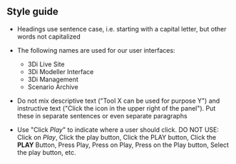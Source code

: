 Style guide
-----------

- Headings use sentence case, i.e. starting with a capital letter, but other words not capitalized
- The following names are used for our user interfaces:
  - 3Di Live Site
  - 3Di Modeller Interface
  - 3Di Management
  - Scenario Archive
  
- Do not mix descriptive text ("Tool X can be used for purpose Y") and instructive text ("Click the icon in the upper right of the panel"). Put these in separate sentences or even separate paragraphs
- Use "Click *Play*" to indicate where a user should click. DO NOT USE: Click on *Play*, Click the play button, Click the PLAY button, Click the **PLAY** Button, Press Play, Press on Play, Press on the Play button, Select the play button, etc.
